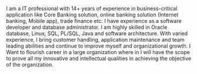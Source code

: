 I am a IT professional with 14+ years of experience in business-critical application like Core Banking solution, online banking solution (Internet banking, Mobile app), trade finance etc. I have experience as a software developer and database administrator. I am highly skilled in Oracle database, Linux, SQL, PL/SQL, Java and software architecture. With varied experience, I bring customer handling, application maintenance and team leading abilities and continue to improve myself and organizational growth. I Want to flourish career in a large organization where in l will have the scope to prove all my innovative and intellectual qualities in achieving the objective of the organization.

<!---
mizan915/mizan915 is a ✨ special ✨ repository because its `README.md` (this file) appears on your GitHub profile.
You can click the Preview link to take a look at your changes.
--->
